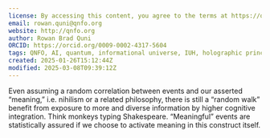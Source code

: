 ```yaml
---
license: By accessing this content, you agree to the terms at https://qnfo.org/LICENSE
email: rowan.quni@qnfo.org
website: http://qnfo.org
author: Rowan Brad Quni
ORCID: https://orcid.org/0009-0002-4317-5604
tags: QNFO, AI, quantum, informational universe, IUH, holographic principle
created: 2025-01-26T15:12:44Z
modified: 2025-03-08T09:39:12Z
---
```


Even assuming a random correlation between events and our asserted “meaning,” i.e. nihilism or a related philosophy, there is still a “random walk” benefit from exposure to more and diverse information by higher cognitive integration. Think monkeys typing Shakespeare. “Meaningful” events are statistically assured if we choose to activate meaning in this construct itself.
